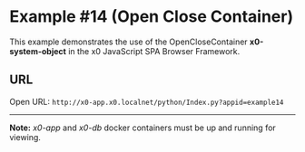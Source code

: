 # Example #14 (Open Close Container)

This example demonstrates the use of the OpenCloseContainer
**x0-system-object** in the x0 JavaScript SPA Browser Framework.

## URL

Open URL: `http://x0-app.x0.localnet/python/Index.py?appid=example14`

---

**Note:** *x0-app* and *x0-db* docker containers must be up and running for viewing.
